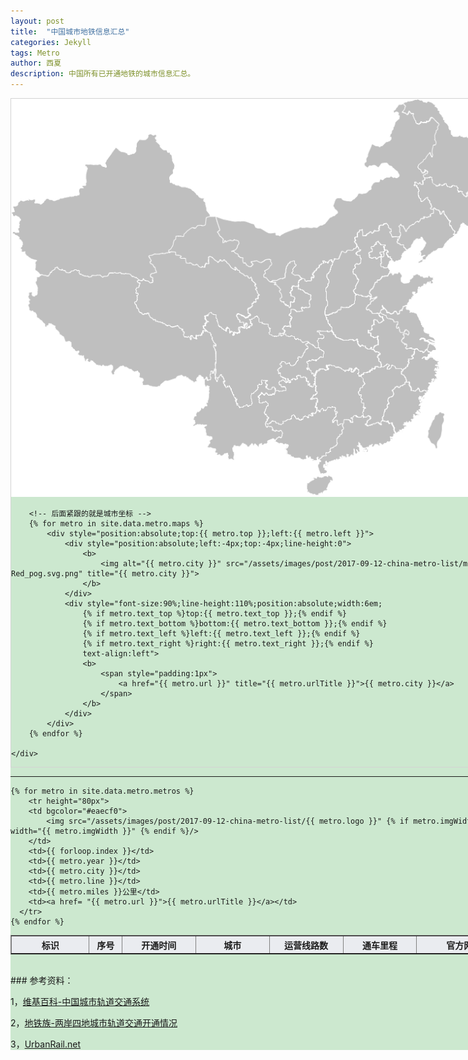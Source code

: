 ```yaml
---
layout: post
title:  "中国城市地铁信息汇总"
categories: Jekyll
tags: Metro
author: 西夏
description: 中国所有已开通地铁的城市信息汇总。
---
```



<div style="width: 802px; background-color: rgb(204, 232, 207);">
	<div style="position:relative;width:800px;border:1px solid lightgray">
		<a title="中国已开通轨道交通城市一览">
			<img alt="中国已开通轨道交通城市一览" src="/assets/images/post/2017-09-12-china-metro-list/map/map.png" width="800" height="637" style="background-color: rgb(204, 232, 207);">
		</a>
		
		<!-- 后面紧跟的就是城市坐标 -->
		{% for metro in site.data.metro.maps %}
			<div style="position:absolute;top:{{ metro.top }};left:{{ metro.left }}">
				<div style="position:absolute;left:-4px;top:-4px;line-height:0">
					<b>
						<img alt="{{ metro.city }}" src="/assets/images/post/2017-09-12-china-metro-list/map/8px-Red_pog.svg.png" title="{{ metro.city }}">
					</b>
				</div>
				<div style="font-size:90%;line-height:110%;position:absolute;width:6em;
					{% if metro.text_top %}top:{{ metro.text_top }};{% endif %}
					{% if metro.text_bottom %}bottom:{{ metro.text_bottom }};{% endif %}
					{% if metro.text_left %}left:{{ metro.text_left }};{% endif %}
					{% if metro.text_right %}right:{{ metro.text_right }};{% endif %}
					text-align:left">
					<b>
						<span style="padding:1px">
							<a href="{{ metro.url }}" title="{{ metro.urlTitle }}">{{ metro.city }}</a>
						</span>
					</b>
				</div>
			</div>
		{% endfor %}

	</div>
</div>

---

<table border="1" class="text-center">
  <tr bgcolor="#eaecf0">
  	<th width="160px" class="text-center">标识</th>
    <th width="50px" class="text-center">序号</th>
    <th width="150px" class="text-center">开通时间</th>
    <th width="150px" class="text-center">城市</th>
    <th width="150px" class="text-center">运营线路数</th>
    <th width="150px" class="text-center">通车里程</th>
    <th width="200px" class="text-center">官方网站</th>
  </tr>
  
	{% for metro in site.data.metro.metros %}
		<tr height="80px">
	    <td bgcolor="#eaecf0">
	    	<img src="/assets/images/post/2017-09-12-china-metro-list/{{ metro.logo }}" {% if metro.imgWidth %} width="{{ metro.imgWidth }}" {% endif %}/>
	    </td>
	    <td>{{ forloop.index }}</td>
	    <td>{{ metro.year }}</td>
	    <td>{{ metro.city }}</td>
	    <td>{{ metro.line }}</td>
	    <td>{{ metro.miles }}公里</td>
	    <td><a href= "{{ metro.url }}">{{ metro.urlTitle }}</a></td>
	  </tr>
	{% endfor %}
    
</table>



<!-- 后面是文章参考资料 -->
<br/>
### 参考资料：

1，[维基百科-中国城市轨道交通系统][wiki-china-metro-list]

2，[地铁族-两岸四地城市轨道交通开通情况][ditiezu-pages]

3，[UrbanRail.net][urbanrail-net]

<!-- 文章插图和超链接 -->

[wiki-china-metro-list]: https://zh.wikipedia.org/wiki/%E4%B8%AD%E5%9B%BD%E5%9F%8E%E5%B8%82%E8%BD%A8%E9%81%93%E4%BA%A4%E9%80%9A%E7%B3%BB%E7%BB%9F
[ditiezu-pages]: http://www.ditiezu.com/thread-497320-1-1.html
[urbanrail-net]: http://www.urbanrail.net/
